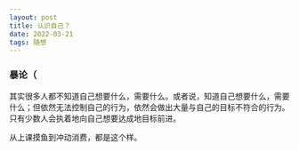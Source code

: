 ```yaml
---
layout: post
title: 认识自己？
date: 2022-03-21
tags: 随想 
---
```


### 暴论（

其实很多人都不知道自己想要什么，需要什么。或者说，知道自己想要什么，需要什么；但依然无法控制自己的行为，依然会做出大量与自己的目标不符合的行为。只有少数人会执着地向自己想要达成地目标前进。

从上课摸鱼到冲动消费，都是这个样。

